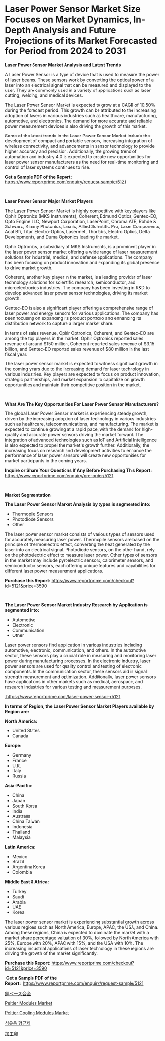 <p><h1>Laser Power Sensor Market Size Focuses on Market Dynamics, In-Depth Analysis and Future Projections of its Market Forecasted for Period from 2024 to 2031</h1></p><p><strong>Laser Power Sensor Market Analysis and Latest Trends</strong></p>
<p><p>A Laser Power Sensor is a type of device that is used to measure the power of laser beams. These sensors work by converting the optical power of a laser into an electrical signal that can be measured and displayed to the user. They are commonly used in a variety of applications such as laser cutting, welding, and medical devices.</p><p>The Laser Power Sensor Market is expected to grow at a CAGR of 10.50% during the forecast period. This growth can be attributed to the increasing adoption of lasers in various industries such as healthcare, manufacturing, automotive, and electronics. The demand for more accurate and reliable power measurement devices is also driving the growth of this market.</p><p>Some of the latest trends in the Laser Power Sensor Market include the development of compact and portable sensors, increasing integration of wireless connectivity, and advancements in sensor technology to provide higher accuracy and precision. Additionally, the growing trend of automation and industry 4.0 is expected to create new opportunities for laser power sensor manufacturers as the need for real-time monitoring and control of laser systems continues to rise.</p></p>
<p><strong>Get a Sample PDF of the Report:&nbsp;</strong> <a href="https://www.reportprime.com/enquiry/request-sample/5121">https://www.reportprime.com/enquiry/request-sample/5121</a></p>
<p>&nbsp;</p>
<p><strong>Laser Power Sensor Major Market Players</strong></p>
<p><p>The Laser Power Sensor Market is highly competitive with key players like Ophir Optronics (MKS Instruments), Coherent, Edmund Optics, Gentec-EO, Opto Engine LLC, Newport Corporation, LaserPoint, Chroma ATE, Rohde & Schwarz, Kimmy Photonics, Lasnix, Allied Scientific Pro, Laser Components, Acal Bfi, Titan Electro-Optics, Lasermet, Thorlabs, Electro Optics, Delta Developments, and Duma Optronics leading the market.</p><p>Ophir Optronics, a subsidiary of MKS Instruments, is a prominent player in the laser power sensor market offering a wide range of laser measurement solutions for industrial, medical, and defense applications. The company has been focusing on product innovation and expanding its global presence to drive market growth. </p><p>Coherent, another key player in the market, is a leading provider of laser technology solutions for scientific research, semiconductor, and microelectronics industries. The company has been investing in R&D to develop advanced laser power sensor technologies, driving its market growth.</p><p>Gentec-EO is also a significant player offering a comprehensive range of laser power and energy sensors for various applications. The company has been focusing on expanding its product portfolio and enhancing its distribution network to capture a larger market share.</p><p>In terms of sales revenue, Ophir Optronics, Coherent, and Gentec-EO are among the top players in the market. Ophir Optronics reported sales revenue of around $150 million, Coherent reported sales revenue of $3.15 billion, and Gentec-EO reported sales revenue of $80 million in the last fiscal year.</p><p>The laser power sensor market is expected to witness significant growth in the coming years due to the increasing demand for laser technology in various industries. Key players are expected to focus on product innovation, strategic partnerships, and market expansion to capitalize on growth opportunities and maintain their competitive position in the market.</p></p>
<p>&nbsp;</p>
<p><strong>What Are The Key Opportunities For Laser Power Sensor Manufacturers?</strong></p>
<p><p>The global Laser Power Sensor market is experiencing steady growth, driven by the increasing adoption of laser technology in various industries such as healthcare, telecommunications, and manufacturing. The market is expected to continue growing at a rapid pace, with the demand for high-quality and accurate power sensors driving the market forward. The integration of advanced technologies such as IoT and Artificial Intelligence is also expected to propel the market's growth further. Additionally, the increasing focus on research and development activities to enhance the performance of laser power sensors will create new opportunities for market participants in the coming years.</p></p>
<p><strong>Inquire or Share Your Questions If Any Before Purchasing This Report:</strong> <a href="https://www.reportprime.com/enquiry/pre-order/5121">https://www.reportprime.com/enquiry/pre-order/5121</a></p>
<p>&nbsp;</p>
<p><strong>Market Segmentation</strong></p>
<p><strong>The Laser Power Sensor Market Analysis by types is segmented into:</strong></p>
<p><ul><li>Thermopile Sensors</li><li>Photodiode Sensors</li><li>Other</li></ul></p>
<p><p>The laser power sensor market consists of various types of sensors used for accurately measuring laser power. Thermopile sensors are based on the principle of thermoelectric effect, converting the heat generated by the laser into an electrical signal. Photodiode sensors, on the other hand, rely on the photoelectric effect to measure laser power. Other types of sensors in the market may include pyroelectric sensors, calorimeter sensors, and semiconductor sensors, each offering unique features and capabilities for different laser power measurement applications.</p></p>
<p><strong>Purchase this Report:&nbsp;</strong><a href="https://www.reportprime.com/checkout?id=5121&price=3590">https://www.reportprime.com/checkout?id=5121&price=3590</a></p>
<p>&nbsp;</p>
<p><strong>The Laser Power Sensor Market Industry Research by Application is segmented into:</strong></p>
<p><ul><li>Automotive</li><li>Electronic</li><li>Communication</li><li>Other</li></ul></p>
<p><p>Laser power sensors find application in various industries including automotive, electronic, communication, and others. In the automotive sector, these sensors play a crucial role in measuring and monitoring laser power during manufacturing processes. In the electronic industry, laser power sensors are used for quality control and testing of electronic components. In the communication sector, these sensors aid in signal strength measurement and optimization. Additionally, laser power sensors have applications in other markets such as medical, aerospace, and research industries for various testing and measurement purposes.</p></p>
<p><a href="https://www.reportprime.com/laser-power-sensor-r5121">&nbsp;https://www.reportprime.com/laser-power-sensor-r5121</a></p>
<p><strong>In terms of Region, the Laser Power Sensor Market Players available by Region are:</strong></p>
<p>
    <p> <strong> North America: </strong>
        <ul>
            <li>United States</li>
            <li>Canada</li>
        </ul>
        </p> 
    <p> <strong> Europe: </strong>
        <ul>
            <li>Germany</li>
            <li>France</li>
            <li>U.K.</li>
            <li>Italy</li>
            <li>Russia</li>
        </ul>
        </p> 
    <p> <strong> Asia-Pacific: </strong>
        <ul>
            <li>China</li>
            <li>Japan</li>
            <li>South Korea</li>
            <li>India</li>
            <li>Australia</li>
            <li>China Taiwan</li>
            <li>Indonesia</li>
            <li>Thailand</li>
            <li>Malaysia</li>
        </ul>
        </p> 
    <p> <strong> Latin America: </strong>
        <ul>
            <li>Mexico</li>
            <li>Brazil</li>
            <li>Argentina Korea</li>
            <li>Colombia</li>
        </ul>
        </p> 
    <p> <strong> Middle East & Africa: </strong>
        <ul>
            <li>Turkey</li>
            <li>Saudi</li>
            <li>Arabia</li>
            <li>UAE</li>
            <li>Korea</li>
        </ul>
    </p>
    </p>
<p><p>The laser power sensor market is experiencing substantial growth across various regions such as North America, Europe, APAC, the USA, and China. Among these regions, China is expected to dominate the market with a market share percentage valuation of 30%, followed by North America with 25%, Europe with 20%, APAC with 15%, and the USA with 10%. The increasing industrial applications of laser technology in these regions are driving the growth of the market significantly.</p></p>
<p><strong>Purchase this Report: </strong><a href="https://www.reportprime.com/checkout?id=5121&price=3590">https://www.reportprime.com/checkout?id=5121&price=3590</a></p>
<p>&nbsp;<strong>Get a Sample PDF of the Report:&nbsp;&nbsp;</strong><a href="https://www.reportprime.com/enquiry/request-sample/5121">https://www.reportprime.com/enquiry/request-sample/5121</a></p>
<p><strong></strong></p>
<p><p><a href="https://github.com/MacyOrn/Market-Research-Report-List-1/blob/main/851077873934.md">銅ベース合金</a></p><p><a href="https://github.com/Alonsoolds3wq1d81czn8rbol/Market-Research-Report-List-2/blob/main/peltier-modules-market.md">Peltier Modules Market</a></p><p><a href="https://github.com/yemakinde/Market-Research-Report-List-2/blob/main/peltier-cooling-modules-market.md">Peltier Cooling Modules Market</a></p><p><a href="https://github.com/TitusBoyer1/Market-Research-Report-List-1/blob/main/519486970470.md">섬유용 항균제</a></p><p><a href="https://medium.com/@agnes.mcguire/2024%E5%B9%B4%E3%81%8B%E3%82%892031%E5%B9%B4%E3%81%BE%E3%81%A7%E3%81%AE%E6%9C%9F%E9%96%93%E3%81%AB%E4%BA%88%E6%B8%AC%E3%81%95%E3%82%8C%E3%82%8B%E5%8A%A0%E5%B7%A5%E5%8D%B5%E5%B8%82%E5%A0%B4%E3%81%AE%E5%88%86%E6%9E%90%E3%81%A8%E3%82%B5%E3%82%A4%E3%82%BA%E4%BA%88%E6%B8%AC-28ad163573cd">加工卵</a></p></p>